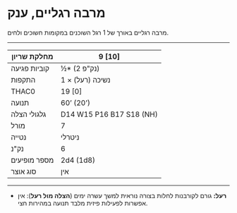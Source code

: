 # מרבה רגליים, ענק

מרבה רגליים באורך של 1 רגל השוכנים במקומות חשוכים ולחים.

------

| מחלקת שריון     | 9 [10]                   |
| ---------------- | ------------------------ |
| קוביות פגיעה     | ½* (2 נק"פ)              |
| התקפות           | 1 × נשיכה (רעל)          |
| THAC0            | 19 [0]                   |
| תנועה            | 60’ (20’)                |
| גלגולי הצלה      | D14 W15 P16 B17 S18 (NH) |
| מורל             | 7                        |
| נטייה            | ניטרלי                   |
| נק"נ             | 6                        |
| מספר מופיעים     | 2d4 (1d8)                |
| סוג אוצר         | אין                      |

------

- **רעל:** גורם לקורבנות לחלות בצורה נוראית למשך עשרה ימים (**הצלה מול רעל**): אין אפשרות לפעילות פיזית מלבד תנועה במהירות חצי.